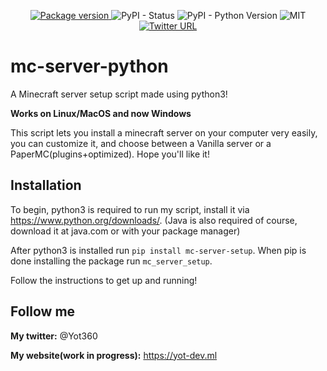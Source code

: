 <p align="center">
  <a href="https://pypi.org/project/mc-server-setup" target="_blank">
    <img src="https://img.shields.io/pypi/v/mc-server-setup?" alt="Package version">
  </a>
  <img alt="PyPI - Status" src="https://img.shields.io/pypi/status/mc-server-setup">
  <img alt="PyPI - Python Version" src="https://img.shields.io/pypi/pyversions/mc-server-setup">
  <img src="https://img.shields.io/github/license/Yot360/mc-server-python" alt="MIT">
  <a href="https://twitter.com/yot360" target="_blank">
    <img alt="Twitter URL" src="https://img.shields.io/twitter/url?style=social&url=https%3A%2F%2Ftwitter.com%2Fyot360">
  </a>
</p>

# mc-server-python
A Minecraft server setup script made using python3!


**Works on Linux/MacOS and now Windows**


This script lets you install a minecraft server on your computer very easily, you can customize it, and choose between a Vanilla server or a PaperMC(plugins+optimized). Hope you'll like it!

## Installation

To begin, python3 is required to run my script, install it via https://www.python.org/downloads/.
(Java is also required of course, download it at java.com or with your package manager)


After python3 is installed run `pip install mc-server-setup`.
When pip is done installing the package run `mc_server_setup`. <p>Follow the instructions to get up and running!</p>


## Follow me
**My twitter:** @Yot360


**My website(work in progress):** https://yot-dev.ml
